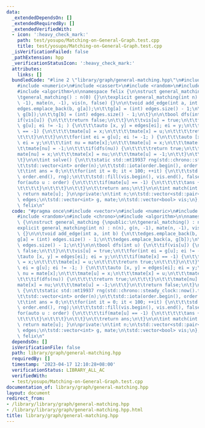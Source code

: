 ```yaml
---
data:
  _extendedDependsOn: []
  _extendedRequiredBy: []
  _extendedVerifiedWith:
  - icon: ':heavy_check_mark:'
    path: test/yosupo/Matching-on-General-Graph.test.cpp
    title: test/yosupo/Matching-on-General-Graph.test.cpp
  _isVerificationFailed: false
  _pathExtension: hpp
  _verificationStatusIcon: ':heavy_check_mark:'
  attributes:
    links: []
  bundledCode: "#line 2 \"library/graph/general-matching.hpp\"\n#include <vector>\n\
    #include <numeric>\n#include <cassert>\n#include <random>\n#include <chrono>\n\
    #include <algorithm>\n\nnamespace felix {\n\nstruct general_matching {\npublic:\n\
    \tgeneral_matching() : n(0) {}\n\texplicit general_matching(int n) : n(n), g(n,\
    \ -1), mate(n, -1), vis(n, false) {}\n\n\tvoid add_edge(int a, int b) {\n\t\t\
    edges.emplace_back(b, g[a]);\n\t\tg[a] = (int) edges.size() - 1;\n\t\tedges.emplace_back(a,\
    \ g[b]);\n\t\tg[b] = (int) edges.size() - 1;\n\t}\n\n\tbool dfs(int u) {\n\t\t\
    if(vis[u]) {\n\t\t\treturn false;\n\t\t}\n\t\tvis[u] = true;\n\t\tfor(int ei =\
    \ g[u]; ei != -1; ) {\n\t\t\tauto [x, y] = edges[ei]; ei = y;\n\t\t\tif(mate[x]\
    \ == -1) {\n\t\t\t\tmate[u] = x;\n\t\t\t\tmate[x] = u;\n\t\t\t\treturn true;\n\
    \t\t\t}\n\t\t}\n\t\tfor(int ei = g[u]; ei != -1; ) {\n\t\t\tauto [x, y] = edges[ei];\
    \ ei = y;\n\t\t\tint nu = mate[x];\n\t\t\tmate[u] = x;\n\t\t\tmate[x] = u;\n\t\
    \t\tmate[nu] = -1;\n\t\t\tif(dfs(nu)) {\n\t\t\t\treturn true;\n\t\t\t}\n\t\t\t\
    mate[nu] = x;\n\t\t\tmate[x] = nu;\n\t\t\tmate[u] = -1;\n\t\t}\n\t\treturn false;\n\
    \t}\n\n\tint solve() {\n\t\tstatic std::mt19937 rng(std::chrono::steady_clock::now().time_since_epoch().count());\n\
    \t\tstd::vector<int> order(n);\n\t\tstd::iota(order.begin(), order.end(), 0);\n\
    \t\tint ans = 0;\n\t\tfor(int it = 0; it < 100; ++it) {\n\t\t\tstd::shuffle(order.begin(),\
    \ order.end(), rng);\n\t\t\tstd::fill(vis.begin(), vis.end(), false);\n\t\t\t\
    for(auto u : order) {\n\t\t\t\tif(mate[u] == -1) {\n\t\t\t\t\tans += dfs(u);\n\
    \t\t\t\t}\n\t\t\t}\n\t\t}\n\t\treturn ans;\n\t}\n\n\tint match(int u) const {\
    \ return mate[u]; }\n\nprivate:\n\tint n;\n\tstd::vector<std::pair<int, int>>\
    \ edges;\n\tstd::vector<int> g, mate;\n\tstd::vector<bool> vis;\n};\n\n} // namespace\
    \ felix\n"
  code: "#pragma once\n#include <vector>\n#include <numeric>\n#include <cassert>\n\
    #include <random>\n#include <chrono>\n#include <algorithm>\n\nnamespace felix\
    \ {\n\nstruct general_matching {\npublic:\n\tgeneral_matching() : n(0) {}\n\t\
    explicit general_matching(int n) : n(n), g(n, -1), mate(n, -1), vis(n, false)\
    \ {}\n\n\tvoid add_edge(int a, int b) {\n\t\tedges.emplace_back(b, g[a]);\n\t\t\
    g[a] = (int) edges.size() - 1;\n\t\tedges.emplace_back(a, g[b]);\n\t\tg[b] = (int)\
    \ edges.size() - 1;\n\t}\n\n\tbool dfs(int u) {\n\t\tif(vis[u]) {\n\t\t\treturn\
    \ false;\n\t\t}\n\t\tvis[u] = true;\n\t\tfor(int ei = g[u]; ei != -1; ) {\n\t\t\
    \tauto [x, y] = edges[ei]; ei = y;\n\t\t\tif(mate[x] == -1) {\n\t\t\t\tmate[u]\
    \ = x;\n\t\t\t\tmate[x] = u;\n\t\t\t\treturn true;\n\t\t\t}\n\t\t}\n\t\tfor(int\
    \ ei = g[u]; ei != -1; ) {\n\t\t\tauto [x, y] = edges[ei]; ei = y;\n\t\t\tint\
    \ nu = mate[x];\n\t\t\tmate[u] = x;\n\t\t\tmate[x] = u;\n\t\t\tmate[nu] = -1;\n\
    \t\t\tif(dfs(nu)) {\n\t\t\t\treturn true;\n\t\t\t}\n\t\t\tmate[nu] = x;\n\t\t\t\
    mate[x] = nu;\n\t\t\tmate[u] = -1;\n\t\t}\n\t\treturn false;\n\t}\n\n\tint solve()\
    \ {\n\t\tstatic std::mt19937 rng(std::chrono::steady_clock::now().time_since_epoch().count());\n\
    \t\tstd::vector<int> order(n);\n\t\tstd::iota(order.begin(), order.end(), 0);\n\
    \t\tint ans = 0;\n\t\tfor(int it = 0; it < 100; ++it) {\n\t\t\tstd::shuffle(order.begin(),\
    \ order.end(), rng);\n\t\t\tstd::fill(vis.begin(), vis.end(), false);\n\t\t\t\
    for(auto u : order) {\n\t\t\t\tif(mate[u] == -1) {\n\t\t\t\t\tans += dfs(u);\n\
    \t\t\t\t}\n\t\t\t}\n\t\t}\n\t\treturn ans;\n\t}\n\n\tint match(int u) const {\
    \ return mate[u]; }\n\nprivate:\n\tint n;\n\tstd::vector<std::pair<int, int>>\
    \ edges;\n\tstd::vector<int> g, mate;\n\tstd::vector<bool> vis;\n};\n\n} // namespace\
    \ felix\n"
  dependsOn: []
  isVerificationFile: false
  path: library/graph/general-matching.hpp
  requiredBy: []
  timestamp: '2023-04-17 12:10:28+08:00'
  verificationStatus: LIBRARY_ALL_AC
  verifiedWith:
  - test/yosupo/Matching-on-General-Graph.test.cpp
documentation_of: library/graph/general-matching.hpp
layout: document
redirect_from:
- /library/library/graph/general-matching.hpp
- /library/library/graph/general-matching.hpp.html
title: library/graph/general-matching.hpp
---
```

